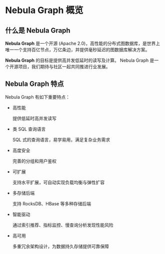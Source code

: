 # Nebula Graph 概览

## 什么是 Nebula Graph

**Nebula Graph** 是一个开源 (Apache 2.0)，高性能的分布式图数据库，是世界上唯一一个支持百亿节点，万亿条边，并提供毫秒延迟的图数据库解决方案。

**Nebula Graph** 的目标是提供高并发低延时的读写及计算。 Nebula Graph 是一个开源项目，我们期待与社区一起共同推进行业发展。

## Nebula Graph 特点

Nebula Graph 有如下重要特点：

- 高性能

    提供低延时高并发读写

- 类 SQL 查询语言

    SQL 式的查询语言，易学易用，满足复杂业务需求

- 高度安全

    完善的分组和用户鉴权

- 可扩展

    支持水平扩展，可自动实现负载均衡与弹性扩容

- 多存储后端

    支持 RocksDB、HBase 等多种存储后端

- 智能驱动

    通过索引推荐、指标监控、慢查询分析发现性能风险

- 高可用

    多重冗余架构设计，为数据持久存储提供可靠保障
